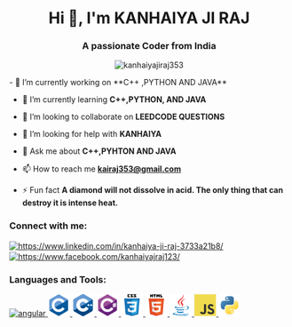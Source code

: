 <h1 align="center">Hi 👋, I'm KANHAIYA JI RAJ</h1>
<h3 align="center">A passionate Coder from India</h3>
<p align="middle"> <img src="https://miro.medium.com/max/719/1*TMAo0Qpl4j9TaE3sDyBTLg.jpeg" alt="kanhaiyajiraj353" width ="200" height = "200"/> </p>
- 🔭 I’m currently working on **C++ ,PYTHON AND JAVA**

- 🌱 I’m currently learning **C++,PYTHON, AND JAVA**

- 👯 I’m looking to collaborate on **LEEDCODE QUESTIONS**

- 🤝 I’m looking for help with **KANHAIYA**

- 💬 Ask me about **C++,PYHTON AND JAVA**

- 📫 How to reach me **kairaj353@gmail.com**

- ⚡ Fun fact **A diamond will not dissolve in acid. The only thing that can destroy it is intense heat.**

<h3 align="left">Connect with me:</h3>
<a href="https://miro.medium.com/max/719/1*TMAo0Qpl4j9TaE3sDyBTLg.jpeg" target="blank"><img align="center" src="https://raw.githubusercontent.com/rahuldkjain/github-profile-readme-generator/master/src/images/icons/Social/linked-in-alt.svg" alt="https://www.linkedin.com/in/kanhaiya-ji-raj-3733a21b8/" height="30" width="40" /></a>
<a href="https://fb.com/https://www.facebook.com/kanhaiyajraj123/" target="blank"><img align="center" src="https://raw.githubusercontent.com/rahuldkjain/github-profile-readme-generator/master/src/images/icons/Social/facebook.svg" alt="https://www.facebook.com/kanhaiyajraj123/" height="30" width="40" /></a>
</p>

<h3 align="left">Languages and Tools:</h3>
<p align="left"> <a href="https://angular.io" target="_blank"> <img src="https://angular.io/assets/images/logos/angular/angular.svg" alt="angular" width="40" height="40"/> </a> <a href="https://www.cprogramming.com/" target="_blank"> <img src="https://raw.githubusercontent.com/devicons/devicon/master/icons/c/c-original.svg" alt="c" width="40" height="40"/> </a> <a href="https://www.w3schools.com/cpp/" target="_blank"> <img src="https://raw.githubusercontent.com/devicons/devicon/master/icons/cplusplus/cplusplus-original.svg" alt="cplusplus" width="40" height="40"/> </a> <a href="https://www.w3schools.com/cs/" target="_blank"> <img src="https://raw.githubusercontent.com/devicons/devicon/master/icons/csharp/csharp-original.svg" alt="csharp" width="40" height="40"/> </a> <a href="https://www.w3schools.com/css/" target="_blank"> <img src="https://raw.githubusercontent.com/devicons/devicon/master/icons/css3/css3-original-wordmark.svg" alt="css3" width="40" height="40"/> </a> <a href="https://www.w3.org/html/" target="_blank"> <img src="https://raw.githubusercontent.com/devicons/devicon/master/icons/html5/html5-original-wordmark.svg" alt="html5" width="40" height="40"/> </a> <a href="https://www.java.com" target="_blank"> <img src="https://raw.githubusercontent.com/devicons/devicon/master/icons/java/java-original.svg" alt="java" width="40" height="40"/> </a> <a href="https://developer.mozilla.org/en-US/docs/Web/JavaScript" target="_blank"> <img src="https://raw.githubusercontent.com/devicons/devicon/master/icons/javascript/javascript-original.svg" alt="javascript" width="40" height="40"/> </a> <a href="https://www.python.org" target="_blank"> <img src="https://raw.githubusercontent.com/devicons/devicon/master/icons/python/python-original.svg" alt="python" width="40" height="40"/> </a> </p>
